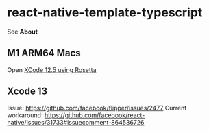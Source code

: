 # react-native-template-typescript

See **About**

## M1 ARM64 Macs

Open [XCode 12.5 using Rosetta](https://i.stack.imgur.com/jj508.png)

## Xcode 13

Issue: https://github.com/facebook/flipper/issues/2477
Current workaround: https://github.com/facebook/react-native/issues/31733#issuecomment-864536726

